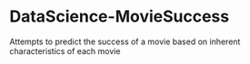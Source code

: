 # DataScience-MovieSuccess
Attempts to predict the success of a movie based on inherent characteristics of each movie
